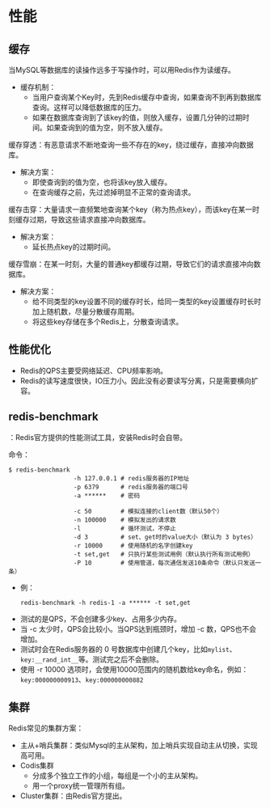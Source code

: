 
# 性能

## 缓存

当MySQL等数据库的读操作远多于写操作时，可以用Redis作为读缓存。
- 缓存机制：
  - 当用户查询某个Key时，先到Redis缓存中查询，如果查询不到再到数据库查询。这样可以降低数据库的压力。
  - 如果在数据库查询到了该key的值，则放入缓存，设置几分钟的过期时间。如果查询到的值为空，则不放入缓存。

缓存穿透：有恶意请求不断地查询一些不存在的key，绕过缓存，直接冲向数据库。
- 解决方案：
  - 即使查询到的值为空，也将该key放入缓存。
  - 在查询缓存之前，先过滤掉明显不正常的查询请求。

缓存击穿：大量请求一直频繁地查询某个key（称为热点key），而该key在某一时刻缓存过期，导致这些请求直接冲向数据库。
- 解决方案：
   - 延长热点key的过期时间。

缓存雪崩：在某一时刻，大量的普通key都缓存过期，导致它们的请求直接冲向数据库。
- 解决方案：
  - 给不同类型的key设置不同的缓存时长，给同一类型的key设置缓存时长时加上随机数，尽量分散缓存周期。
  - 将这些key存储在多个Redis上，分散查询请求。

## 性能优化

- Redis的QPS主要受网络延迟、CPU频率影响。
- Redis的读写速度很快，IO压力小。因此没有必要读写分离，只是需要横向扩容。

## redis-benchmark

：Redis官方提供的性能测试工具，安装Redis时会自带。

命令：
```shell
$ redis-benchmark
                  -h 127.0.0.1 # redis服务器的IP地址
                  -p 6379      # redis服务器的端口号
                  -a ******    # 密码

                  -c 50        # 模拟连接的client数（默认50个）
                  -n 100000    # 模拟发出的请求数
                  -l           # 循环测试，不停止
                  -d 3         # set、get时的value大小（默认为 3 bytes）
                  -r 10000     # 使用随机的名字创建key
                  -t set,get   # 只执行某些测试用例（默认执行所有测试用例）
                  -P 10        # 使用管道，每次通信发送10条命令（默认只发送一条）
```
- 例：
  ```shell
  redis-benchmark -h redis-1 -a ****** -t set,get
  ```
- 测试的是QPS，不会创建多少key、占用多少内存。
- 当 -c 太少时，QPS会比较小。当QPS达到瓶颈时，增加 -c 数，QPS也不会增加。
- 测试时会在Redis服务器的 0 号数据库中创建几个key，比如`mylist`、`key:__rand_int__`等。测试完之后不会删除。
- 使用 -r 10000 选项时，会使用10000范围内的随机数给key命名，例如：`key:000000000913`、`key:000000000882`

## 集群

Redis常见的集群方案：
- 主从+哨兵集群：类似Mysql的主从架构，加上哨兵实现自动主从切换，实现高可用。
- Codis集群
  - 分成多个独立工作的小组，每组是一个小的主从架构。
  - 用一个proxy统一管理所有组。
- Cluster集群：由Redis官方提出。
